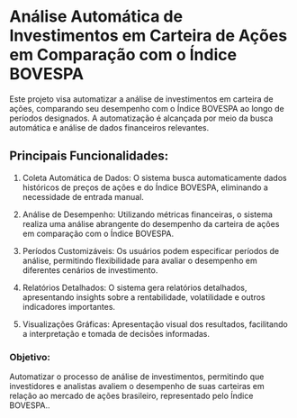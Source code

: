# Análise Automática de Investimentos em Carteira de Ações em Comparação com o Índice BOVESPA

Este projeto visa automatizar a análise de investimentos em carteira de ações, comparando seu desempenho com o Índice BOVESPA ao longo de períodos designados. A automatização é alcançada por meio da busca automática e análise de dados financeiros relevantes.

## Principais Funcionalidades:

1. Coleta Automática de Dados: O sistema busca automaticamente dados históricos de preços de ações e do Índice BOVESPA, eliminando a necessidade de entrada manual.


2. Análise de Desempenho: Utilizando métricas financeiras, o sistema realiza uma análise abrangente do desempenho da carteira de ações em comparação com o Índice BOVESPA.

3. Períodos Customizáveis: Os usuários podem especificar períodos de análise, permitindo flexibilidade para avaliar o desempenho em diferentes cenários de investimento.

4. Relatórios Detalhados: O sistema gera relatórios detalhados, apresentando insights sobre a rentabilidade, volatilidade e outros indicadores importantes.

5. Visualizações Gráficas: Apresentação visual dos resultados, facilitando a interpretação e tomada de decisões informadas.

### Objetivo:

Automatizar o processo de análise de investimentos, permitindo que investidores e analistas avaliem o desempenho de suas carteiras em relação ao mercado de ações brasileiro, representado pelo Índice BOVESPA..